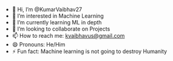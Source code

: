 - 👋 Hi, I’m @KumarVaibhav27
- 👀 I’m interested in Machine Learning
- 🌱 I’m currently learning ML in depth
- 💞️ I’m looking to collaborate on Projects
- 📫 How to reach me: kvaibhavus@gmail.com
- 😄 Pronouns: He/Him
- ⚡ Fun fact: Machine learning is not going to destroy Humanity



<!---
KumarVaibhav27/KumarVaibhav27 is a ✨ special ✨ repository because its `README.md` (this file) appears on your GitHub profile.
You can click the Preview link to take a look at your changes.
--->

